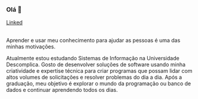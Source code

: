 ### Olá 👋<br>
[Linked](https://www.linkedin.com/in/leonardo-henrique-393383177/)<br><br>

Aprender e usar meu conhecimento para ajudar as pessoas é uma das minhas motivações.

Atualmente estou estudando Sistemas de Informação na Universidade Descomplica. Gosto de desenvolver soluções de software usando minha criatividade e expertise técnica para criar programas que possam lidar com altos volumes de solicitações e resolver problemas do dia a dia. Após a graduação, meu objetivo é explorar o mundo da programação ou banco de dados e continuar aprendendo todos os dias.
